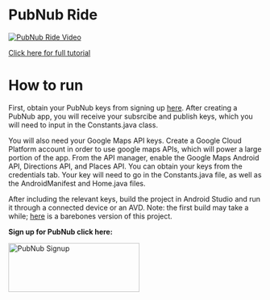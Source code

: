 # PubNub Ride

[![PubNub Ride Video](https://i.ibb.co/CWQwL8s/Screen-Shot-2019-05-16-at-10-08-36-PM.png)](https://www.youtube.com/watch?v=GI5FL8qt5lI&feature=youtu.be)


[Click here for full tutorial]()


# How to run

First, obtain your PubNub keys from signing up <a href="https://dashboard.pubnub.com/signup?devrel_gh=PubNubRide">here</a>. After creating a PubNub app, you will receive your subsrcibe and publish keys, which you will need to input in the Constants.java class. 

You will also need your Google Maps API keys. Create a Google Cloud Platform account in order to use google maps APIs, which will power a large portion of the app. From the API manager, enable the Google Maps Android API, Directions API, and Places API. You can obtain your keys from the credentials tab. Your key will need to go in the Constants.java file, as well as the AndroidManifest and Home.java files. 


After including the relevant keys, build the project in Android Studio and run it through a connected device or an AVD. Note: the first build may take a while; <a href="https://github.com/lovdeep7/SelfDrivingApp">here</a> is a barebones version of this project. 


**Sign up for PubNub click here:**

<a href="https://dashboard.pubnub.com/signup?devrel_gh=PubNubRide">
    <img alt="PubNub Signup" src="https://i.imgur.com/og5DDjf.png" width=260 height=97/>
</a>
